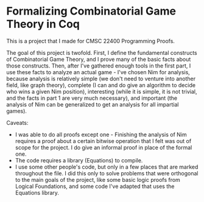 
# Formalizing Combinatorial Game Theory in Coq

This is a project that I made for CMSC 22400 Programming Proofs.

The goal of this project is twofold. First, I define the fundamental constructs 
of Combinatorial Game Theory, and I prove many of the basic facts about those
constructs. Then, after I've gathered enough tools in the first part, I use these
facts to analyze an actual game - I've chosen Nim for analysis, because analysis
is relatively simple (we don't need to venture into another field, like graph theory),
complete (I can and do give an algorithm to decide who wins a given Nim position),
interesting (while it is simple, it is not trivial, and the facts in part 1 are
very much necessary), and important (the analysis of Nim can be generalized to get
an analysis for all impartial games).

Caveats: 
- I was able to do all proofs except one - Finishing the analysis of Nim 
requires a proof about a certain bitwise operation that I felt was out of scope
for the project. I do give an informal proof in place of the formal one.
- The code requires a library (Equations) to compile.
- I use some other people's code, but only in a few places that are marked throughout
the file. I did this only to solve problems that were orthogonal to the main goals
of the project, like some basic logic proofs from Logical Foundations, and some 
code I've adapted that uses the Equations library.
